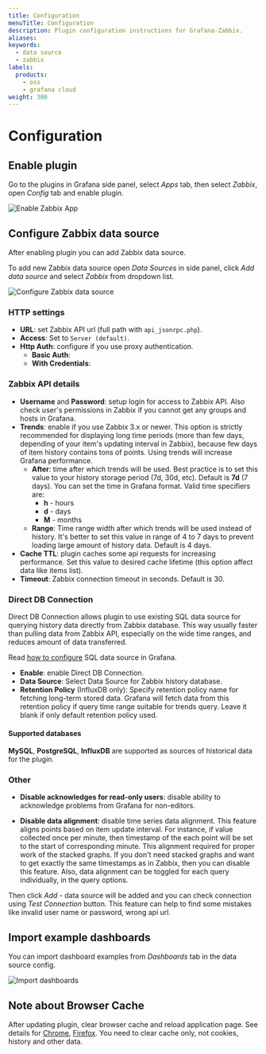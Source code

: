 ```yaml
---
title: Configuration
menuTitle: Configuration
description: Plugin configuration instructions for Grafana-Zabbix.
aliases:
keywords:
  - data source
  - zabbix
labels:
  products:
    - oss
    - grafana cloud
weight: 300
---
```


# Configuration

## Enable plugin

Go to the plugins in Grafana side panel, select _Apps_ tab, then select _Zabbix_, open _Config_
tab and enable plugin.

![Enable Zabbix App](https://raw.githubusercontent.com/grafana/grafana-zabbix/main/docs/images/installation-enable_app.png)

## Configure Zabbix data source

After enabling plugin you can add Zabbix data source.

To add new Zabbix data source open _Data Sources_ in side panel, click _Add data source_ and select _Zabbix_ from dropdown list.

![Configure Zabbix data source](https://raw.githubusercontent.com/grafana/grafana-zabbix/main/docs/images/installation-datasource_config.png)

### HTTP settings

- **URL**: set Zabbix API url (full path with `api_jsonrpc.php`).
- **Access**: Set to `Server (default)`.
- **Http Auth**: configure if you use proxy authentication.
  - **Basic Auth**:
  - **With Credentials**:

### Zabbix API details

- **Username** and **Password**: setup login for access to Zabbix API. Also check user's permissions
  in Zabbix if you cannot get any groups and hosts in Grafana.
- **Trends**: enable if you use Zabbix 3.x or newer. This option is
  strictly recommended for displaying long time periods (more than few days, depending of your item's
  updating interval in Zabbix), because few days of item history contains tons of points. Using trends
  will increase Grafana performance.
  - **After**: time after which trends will be used.
    Best practice is to set this value to your history storage period (7d, 30d, etc). Default is **7d** (7 days).
    You can set the time in Grafana format. Valid time specifiers are:
    - **h** - hours
    - **d** - days
    - **M** - months
  - **Range**: Time range width after which trends will be used instead of history.
    It's better to set this value in range of 4 to 7 days to prevent loading large amount of history data.
    Default is 4 days.
- **Cache TTL**: plugin caches some api requests for increasing performance. Set this
  value to desired cache lifetime (this option affect data like items list).
- **Timeout**: Zabbix connection timeout in seconds. Default is 30.

### Direct DB Connection

Direct DB Connection allows plugin to use existing SQL data source for querying history data directly from Zabbix
database. This way usually faster than pulling data from Zabbix API, especially on the wide time ranges, and reduces
amount of data transferred.

Read [how to configure](https://grafana.com/docs/plugins/alexanderzobnin-zabbix-app/latest/configuration/direct-db-datasource/) SQL data source in Grafana.

- **Enable**: enable Direct DB Connection.
- **Data Source**: Select Data Source for Zabbix history database.
- **Retention Policy** (InfluxDB only): Specify retention policy name for fetching long-term stored data. Grafana will fetch data from this retention policy if query time range suitable for trends query. Leave it blank if only default retention policy used.

#### Supported databases

**MySQL**, **PostgreSQL**, **InfluxDB** are supported as sources of historical data for the plugin.

### Other

- **Disable acknowledges for read-only users**: disable ability to acknowledge problems from Grafana for non-editors.

- **Disable data alignment**: disable time series data alignment. This feature aligns points based on item update interval. For instance, if value collected once per minute, then timestamp of the each point will be set to the start of corresponding minute. This alignment required for proper work of the stacked graphs. If you don't need stacked graphs and want to get exactly the same timestamps as in Zabbix, then you can disable this feature. Also, data alignment can be toggled for each query individually, in the query options.

Then click _Add_ - data source will be added and you can check connection using _Test Connection_ button. This feature can help to find some mistakes like invalid user name or password, wrong api url.

## Import example dashboards

You can import dashboard examples from _Dashboards_ tab in the data source config.

![Import dashboards](https://raw.githubusercontent.com/grafana/grafana-zabbix/main/docs/images/installation-plugin-dashboards.png)

## Note about Browser Cache

After updating plugin, clear browser cache and reload application page. See details
for [Chrome](https://support.google.com/chrome/answer/95582),
[Firefox](https://support.mozilla.org/en-US/kb/how-clear-firefox-cache). You need to clear cache
only, not cookies, history and other data.
